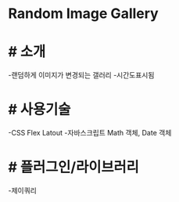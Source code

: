 # Random Image Gallery


# # 소개
-랜덤하게 이미지가 변경되는 갤러리
-시간도표시됨

# # 사용기술
-CSS Flex Latout
-자바스크립트 Math 객체, Date 객체

# # 플러그인/라이브러리
-제이쿼리
